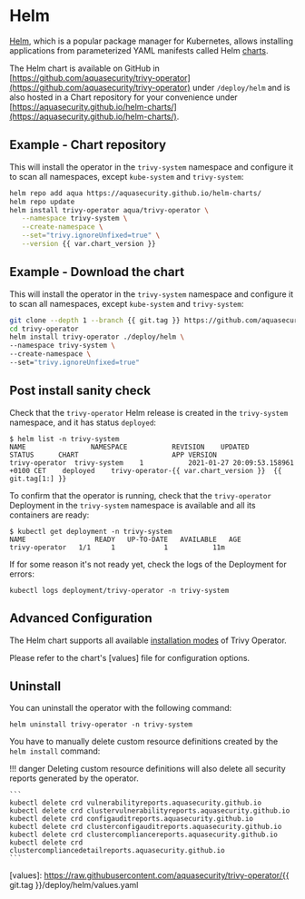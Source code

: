 # Helm

[Helm], which is a popular package manager for Kubernetes, allows installing applications from parameterized
YAML manifests called Helm [charts].

The Helm chart is available on GitHub in [https://github.com/aquasecurity/trivy-operator](https://github.com/aquasecurity/trivy-operator) under `/deploy/helm` and is also hosted in a Chart repository for your convenience under [https://aquasecurity.github.io/helm-charts/](https://aquasecurity.github.io/helm-charts/).

## Example - Chart repository

This will install the operator in the `trivy-system` namespace and configure it to scan all namespaces, except `kube-system` and `trivy-system`:

```bash
helm repo add aqua https://aquasecurity.github.io/helm-charts/
helm repo update
helm install trivy-operator aqua/trivy-operator \
   --namespace trivy-system \
   --create-namespace \
   --set="trivy.ignoreUnfixed=true" \
   --version {{ var.chart_version }}
```

## Example - Download the chart

This will install the operator in the `trivy-system` namespace and configure it to scan all namespaces, except `kube-system` and `trivy-system`:

```bash
git clone --depth 1 --branch {{ git.tag }} https://github.com/aquasecurity/trivy-operator.git
cd trivy-operator
helm install trivy-operator ./deploy/helm \
--namespace trivy-system \
--create-namespace \
--set="trivy.ignoreUnfixed=true"
```

## Post install sanity check

Check that the `trivy-operator` Helm release is created in the `trivy-system` namespace, and it has status `deployed`:

```console
$ helm list -n trivy-system
NAME              	NAMESPACE         	REVISION	UPDATED                             	STATUS  	CHART                   	APP VERSION
trivy-operator	trivy-system	1       	2021-01-27 20:09:53.158961 +0100 CET	deployed	trivy-operator-{{ var.chart_version }}	{{ git.tag[1:] }}
```

To confirm that the operator is running, check that the `trivy-operator` Deployment in the `trivy-system`
namespace is available and all its containers are ready:

```console
$ kubectl get deployment -n trivy-system
NAME                 READY   UP-TO-DATE   AVAILABLE   AGE
trivy-operator   1/1     1            1           11m
```

If for some reason it's not ready yet, check the logs of the Deployment for errors:

```
kubectl logs deployment/trivy-operator -n trivy-system
```

## Advanced Configuration

The Helm chart supports all available [installation modes](./../configuration.md#install-modes) of Trivy Operator. 

Please refer to the chart's [values] file for configuration options.

## Uninstall

You can uninstall the operator with the following command:

```
helm uninstall trivy-operator -n trivy-system
```

You have to manually delete custom resource definitions created by the `helm install` command:

!!! danger
    Deleting custom resource definitions will also delete all security reports generated by the operator.

    ```
    kubectl delete crd vulnerabilityreports.aquasecurity.github.io
    kubectl delete crd clustervulnerabilityreports.aquasecurity.github.io
    kubectl delete crd configauditreports.aquasecurity.github.io
    kubectl delete crd clusterconfigauditreports.aquasecurity.github.io
    kubectl delete crd clustercompliancereports.aquasecurity.github.io
    kubectl delete crd clustercompliancedetailreports.aquasecurity.github.io
    ```

[Helm]: https://helm.sh/
[charts]: https://helm.sh/docs/topics/charts/
[values]: https://raw.githubusercontent.com/aquasecurity/trivy-operator/{{ git.tag }}/deploy/helm/values.yaml
